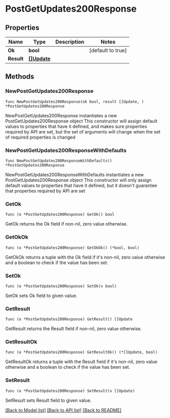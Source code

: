 # PostGetUpdates200Response

## Properties

Name | Type | Description | Notes
------------ | ------------- | ------------- | -------------
**Ok** | **bool** |  | [default to true]
**Result** | [**[]Update**](Update.md) |  | 

## Methods

### NewPostGetUpdates200Response

`func NewPostGetUpdates200Response(ok bool, result []Update, ) *PostGetUpdates200Response`

NewPostGetUpdates200Response instantiates a new PostGetUpdates200Response object
This constructor will assign default values to properties that have it defined,
and makes sure properties required by API are set, but the set of arguments
will change when the set of required properties is changed

### NewPostGetUpdates200ResponseWithDefaults

`func NewPostGetUpdates200ResponseWithDefaults() *PostGetUpdates200Response`

NewPostGetUpdates200ResponseWithDefaults instantiates a new PostGetUpdates200Response object
This constructor will only assign default values to properties that have it defined,
but it doesn't guarantee that properties required by API are set

### GetOk

`func (o *PostGetUpdates200Response) GetOk() bool`

GetOk returns the Ok field if non-nil, zero value otherwise.

### GetOkOk

`func (o *PostGetUpdates200Response) GetOkOk() (*bool, bool)`

GetOkOk returns a tuple with the Ok field if it's non-nil, zero value otherwise
and a boolean to check if the value has been set.

### SetOk

`func (o *PostGetUpdates200Response) SetOk(v bool)`

SetOk sets Ok field to given value.


### GetResult

`func (o *PostGetUpdates200Response) GetResult() []Update`

GetResult returns the Result field if non-nil, zero value otherwise.

### GetResultOk

`func (o *PostGetUpdates200Response) GetResultOk() (*[]Update, bool)`

GetResultOk returns a tuple with the Result field if it's non-nil, zero value otherwise
and a boolean to check if the value has been set.

### SetResult

`func (o *PostGetUpdates200Response) SetResult(v []Update)`

SetResult sets Result field to given value.



[[Back to Model list]](../README.md#documentation-for-models) [[Back to API list]](../README.md#documentation-for-api-endpoints) [[Back to README]](../README.md)


